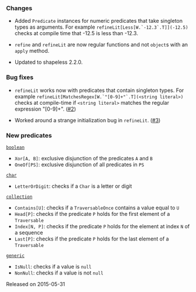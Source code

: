 ### Changes

* Added `Predicate` instances for numeric predicates that take singleton
  types as arguments. For example ``refineLit[Less[W.`-12.3`.T]](-12.5)``
  checks at compile time that -12.5 is less than -12.3.

* `refine` and `refineLit` are now regular functions and not `object`s
  with an `apply` method.

* Updated to shapeless 2.2.0.

### Bug fixes

* `refineLit` works now with predicates that contain singleton types.
  For example ``refineLit[MatchesRegex[W.`"[0-9]+"`.T](<string literal>)``
  checks at compile-time if `<string literal>` matches the regular
  expression "[0-9]+". ([#2])

* Worked around a strange initialization bug in `refineLit`. ([#3])

### New predicates

[`boolean`](https://github.com/fthomas/refined/blob/v0.0.3/src/main/scala/eu/timepit/refined/boolean.scala)

* `Xor[A, B]`: exclusive disjunction of the predicates `A` and `B`
* `OneOf[PS]`: exclusive disjunction of all predicates in `PS`

[`char`](https://github.com/fthomas/refined/blob/v0.0.3/src/main/scala/eu/timepit/refined/char.scala)

* `LetterOrDigit`: checks if a `Char` is a letter or digit

[`collection`](https://github.com/fthomas/refined/blob/v0.0.3/src/main/scala/eu/timepit/refined/collection.scala)

* `Contains[U]`: checks if a `TraversableOnce` contains a value equal to `U`
* `Head[P]`: checks if the predicate `P` holds for the first element of
  a `Traversable`
* `Index[N, P]`: checks if the predicate `P` holds for the element at
  index `N` of a sequence
* `Last[P]`: checks if the predicate `P` holds for the last element of
  a `Traversable`

[`generic`](https://github.com/fthomas/refined/blob/v0.0.3/src/main/scala/eu/timepit/refined/generic.scala)

* `IsNull`:  checks if a value is `null`
* `NonNull`: checks if a value is not `null`


[#2]: https://github.com/fthomas/refined/issues/2
[#3]: https://github.com/fthomas/refined/issues/3

Released on 2015-05-31
